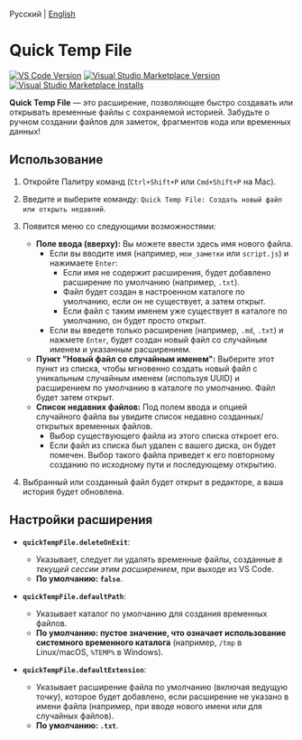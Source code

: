 Русский | [English](README.md)

# Quick Temp File

[![VS Code Version](https://img.shields.io/badge/vscode-^1.80.0-blue.svg)](https://code.visualstudio.com) [![Visual Studio Marketplace Version](https://img.shields.io/vscode-marketplace/v/slyf.quick-temp-file.svg)](https://marketplace.visualstudio.com/items?itemName=slyf.quick-temp-file) [![Visual Studio Marketplace Installs](https://img.shields.io/vscode-marketplace/i/slyf.quick-temp-file.svg)](https://marketplace.visualstudio.com/items?itemName=slyf.quick-temp-file)

**Quick Temp File** — это расширение, позволяющее быстро создавать или открывать временные файлы с сохраняемой историей. Забудьте о ручном создании файлов для заметок, фрагментов кода или временных данных!

## Использование

1.  Откройте Палитру команд (`Ctrl+Shift+P` или `Cmd+Shift+P` на Mac).
2.  Введите и выберите команду: `Quick Temp File: Создать новый файл или открыть недавний`.
3.  Появится меню со следующими возможностями:
    * **Поле ввода (вверху):** Вы можете ввести здесь имя нового файла.
        * Если вы вводите имя (например, `мои_заметки` или `script.js`) и нажимаете `Enter`:
            * Если имя не содержит расширения, будет добавлено расширение по умолчанию (например, `.txt`).
            * Файл будет создан в настроенном каталоге по умолчанию, если он не существует, а затем открыт.
            * Если файл с таким именем уже существует в каталоге по умолчанию, он будет просто открыт.
        * Если вы введете только расширение (например, `.md`, `.txt`) и нажмете `Enter`, будет создан новый файл со случайным именем и указанным расширением.
    * **Пункт "Новый файл со случайным именем":** Выберите этот пункт из списка, чтобы мгновенно создать новый файл с уникальным случайным именем (используя UUID) и расширением по умолчанию в каталоге по умолчанию. Файл будет затем открыт.
    * **Список недавних файлов:** Под полем ввода и опцией случайного файла вы увидите список недавно созданных/открытых временных файлов.
        * Выбор существующего файла из этого списка откроет его.
        * Если файл из списка был удален с вашего диска, он будет помечен. Выбор такого файла приведет к его повторному созданию по исходному пути и последующему открытию.

4.  Выбранный или созданный файл будет открыт в редакторе, а ваша история будет обновлена.

## Настройки расширения

* **`quickTempFile.deleteOnExit`**:
    * Указывает, следует ли удалять временные файлы, созданные *в текущей сессии этим расширением*, при выходе из VS Code.
    * **По умолчанию: `false`**.

* **`quickTempFile.defaultPath`**:
    * Указывает каталог по умолчанию для создания временных файлов.
    * **По умолчанию: пустое значение, что означает использование системного временного каталога** (например, `/tmp` в Linux/macOS, `%TEMP%` в Windows).

* **`quickTempFile.defaultExtension`**:
    * Указывает расширение файла по умолчанию (включая ведущую точку), которое будет добавлено, если расширение не указано в имени файла (например, при вводе нового имени или для случайных файлов).
    * **По умолчанию: `.txt`**.
